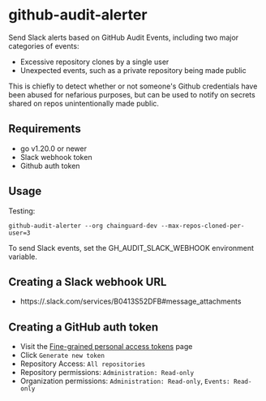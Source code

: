 # github-audit-alerter

Send Slack alerts based on GitHub Audit Events, including two major categories of events:

* Excessive repository clones by a single user
* Unexpected events, such as a private repository being made public

This is chiefly to detect whether or not someone's Github credentials have been abused for nefarious purposes, but can be used to notify on secrets shared on repos unintentionally made public.

## Requirements

- go v1.20.0 or newer
- Slack webhook token
- Github auth token

## Usage

Testing:

```
github-audit-alerter --org chainguard-dev --max-repos-cloned-per-user=3
```

To send Slack events, set the GH_AUDIT_SLACK_WEBHOOK environment variable.

## Creating a Slack webhook URL

- https://<your instance name>.slack.com/services/B0413S52DFB#message_attachments

## Creating a GitHub auth token

- Visit the [Fine-grained personal access tokens](https://github.com/settings/tokens?type=beta) page
- Click `Generate new token`
- Repository Access: `All repositories`
- Repository permissions: `Administration: Read-only`
- Organization permissions: `Administration: Read-only`, `Events: Read-only`